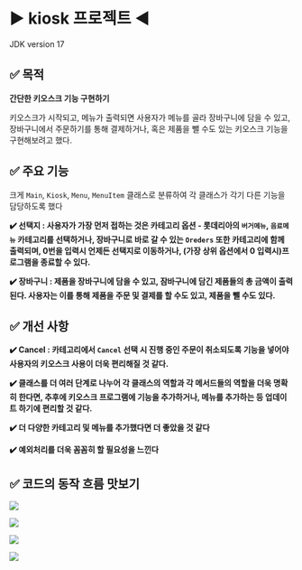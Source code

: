 # ▶ kiosk 프로젝트 ◀

JDK version 17

## ✅ 목적

**간단한 키오스크 기능 구현하기**

키오스크가 시작되고, 메뉴가 출력되면 사용자가 메뉴를 골라 장바구니에 담을 수 있고, 장바구니에서 주문하기를 통해 결제하거나, 혹은 제품을 뺄 수도 있는 키오스크 기능을 구현해보려고 했다.

## ✅ 주요 기능

크게 `Main`, `Kiosk`, `Menu`, `MenuItem` 클래스로 분류하여 각 클래스가 각기 다른 기능을 담당하도록 했다

**✔️ 선택지 : 사용자가 가장 먼저 접하는 것은 카테고리 옵션 - 롯데리아의 `버거메뉴`, `음료메뉴` 카테고리를 선택하거나, 장바구니로 바로 갈 수 있는 `Oreders` 또한 카테고리에 함께 출력되며, 0번을 입력시 언제든 선택지로 이동하거나, (가장 상위 옵션에서 0 입력시)프로그램을 종료할 수 있다.**

**✔️ 장바구니 : 제품을 장바구니에 담을 수 있고, 잠바구니에 담긴 제품들의 총 금액이 출력된다. 사용자는 이를 통해 제품을 주문 및 결제를 할 수도 있고, 제품을 뺄 수도 있다.**

## ✅ 개선 사항

**✔️ Cancel : 카테고리에서 `Cancel` 선택 시 진행 중인 주문이 취소되도록 기능을 넣어야 사용자의 키오스크 사용이 더욱 편리해질 것 같다.**

**✔️ 클래스를 더 여러 단계로 나누어 각 클래스의 역할과 각 메서드들의 역할을 더욱 명확히 한다면, 추후에 키오스크 프로그램에 기능을 추가하거나, 메뉴를 추가하는 등 업데이트 하기에 편리할 것 같다.**

**✔️ 더 다양한 카테고리 및 메뉴를 추가했다면 더 좋았을 것 같다**

**✔️ 예외처리를 더욱 꼼꼼히 할 필요성을 느낀다**

## ✅ 코드의 동작 흐름 맛보기

![](https://velog.velcdn.com/images/jess_kim/post/84c3a73f-5296-42f6-a093-52ea132741ae/image.png)

![](https://velog.velcdn.com/images/jess_kim/post/390345d5-62b0-4963-a72f-65a0b23ad473/image.png)

![](https://velog.velcdn.com/images/jess_kim/post/5d85dc3c-2aa0-4206-a3d9-16dddfbd30ec/image.png)

![](https://velog.velcdn.com/images/jess_kim/post/8443dd63-03a7-4f89-8b08-bf52efce5b52/image.png)

